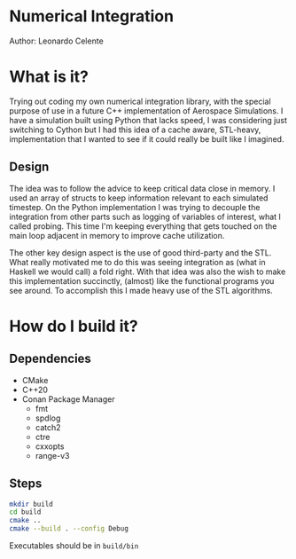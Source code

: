 # Numerical Integration
Author: Leonardo Celente

# What is it?
Trying out coding my own numerical integration library, with the special purpose
of use in a future C++ implementation of Aerospace Simulations. I have a simulation
built using Python that lacks speed, I was considering just switching to Cython
but I had this idea of a cache aware, STL-heavy, implementation that I wanted to see if it 
could really be built like I imagined. 

## Design
The idea was to follow the advice to keep critical data close in memory. I used an array of structs
to keep information relevant to each simulated timestep. On the Python implementation I was trying
to decouple the integration from other parts such as logging of variables of interest, what I called
probing. This time I'm keeping everything that gets touched on the main loop adjacent in memory to 
improve cache utilization. 

The other key design aspect is the use of good third-party and the STL. What really motivated me
to do this was seeing integration as (what in Haskell we would call) a fold right. With that idea
was also the wish to make this implementation succinctly, (almost) like the functional programs you 
see around. To accomplish this I made heavy use of the STL algorithms.

# How do I build it?
## Dependencies
 - CMake 
 - C++20
 - Conan Package Manager
    - fmt
    - spdlog
    - catch2
    - ctre
    - cxxopts
    - range-v3

## Steps
```bash
mkdir build
cd build
cmake .. 
cmake --build . --config Debug
```

Executables should be in `build/bin`
